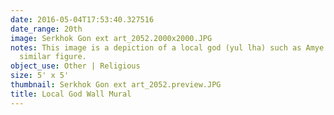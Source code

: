 ```yaml
---
date: 2016-05-04T17:53:40.327516
date_range: 20th
image: Serkhok Gon ext art_2052.2000x2000.JPG
notes: This image is a depiction of a local god (yul lha) such as Amye Machen or a
  similar figure.
object_use: Other | Religious
size: 5' x 5'
thumbnail: Serkhok Gon ext art_2052.preview.JPG
title: Local God Wall Mural
---
```



